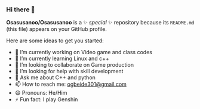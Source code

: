 ### Hi there 👋


**Osasusanoo/Osasusanoo** is a ✨ _special_ ✨ repository because its `README.md` (this file) appears on your GitHub profile.

Here are some ideas to get you started:

- 🔭 I’m currently working on Video game and class codes
- 🌱 I’m currently learning Linux and c++
- 👯 I’m looking to collaborate on Game production
- 🤔 I’m looking for help with skill development
- 💬 Ask me about C++ and python
- 📫 How to reach me: ogbeide301@gmail.com
- 😄 Pronouns: He/Him
- ⚡ Fun fact: I play Genshin

